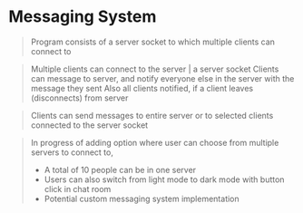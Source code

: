 # Messaging System

> Program consists of a server socket to which multiple clients can connect to

> Multiple clients can connect to the server | a server socket
> Clients can message to server, and notify everyone else in the server with the message they sent
> Also all clients notified, if a client leaves (disconnects) from server

> Clients can send messages to entire server or to selected clients connected to the server socket

> In progress of adding option where user can choose from multiple servers to connect to, 
>* A total of 10 people can be in one server
>* Users can also switch from light mode to dark mode with button click in chat room
>* Potential custom messaging system implementation